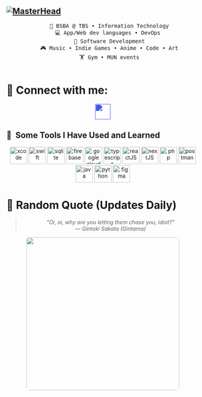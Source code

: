 [![MasterHead](https://github.com/user-attachments/assets/ed1fb736-41b8-40fe-a1e2-613c14cc9389
)](https://github.com/BarnoTD)
---
<div align="center">
  <pre>
    💼 BSBA @ TBS • Information Technology
    💻 App/Web dev languages • DevOps 
    📖 Software Development
    🎮 Music • Indie Games • Anime • Code • Art
    🏋️ Gym • MUN events
  </pre>
</div>

# 🔭 Connect with me:
<p align="Center">
<a href="https://x.com/barnoTD" target="_blank" rel="noopener">
  <img 
    align="center" 
    src="https://upload.wikimedia.org/wikipedia/commons/thumb/5/5a/X_icon_2.svg/1024px-X_icon_2.svg.png" 
    alt="" 
    height="40" 
    width="40" 
    style="filter: brightness(0) saturate(100%) invert(28%) sepia(57%) saturate(1964%) hue-rotate(215deg) brightness(104%) contrast(102%);"
  />
</a></p>


<h2> 🚀 &nbsp;Some Tools I Have Used and Learned</h2>
<p align="center">
<img src="https://cdn.jsdelivr.net/gh/devicons/devicon/icons/xcode/xcode-original.svg" alt="xcode" width="45" height="45"/>
<img src="https://cdn.jsdelivr.net/gh/devicons/devicon/icons/swift/swift-original.svg" alt="swift" width="45" height="45"/>
<img src="https://cdn.jsdelivr.net/gh/devicons/devicon/icons/sqlite/sqlite-original.svg" alt="sqlite" width="45" height="45"/>
<img src="https://cdn.jsdelivr.net/gh/devicons/devicon/icons/firebase/firebase-original.svg" alt="firebase" width="45" height="45"/>
<img src="https://cdn.jsdelivr.net/gh/devicons/devicon/icons/googlecloud/googlecloud-original.svg" alt="google cloud" width="45" height="45"/>
<img src="https://cdn.jsdelivr.net/gh/devicons/devicon/icons/typescript/typescript-original.svg" alt="typescript" width="45" height="45"/>
<img src="https://cdn.jsdelivr.net/gh/devicons/devicon/icons/react/react-original.svg" alt="reactJS" width="45" height="45"/>
<img src="https://cdn.jsdelivr.net/gh/devicons/devicon/icons/nextjs/nextjs-original.svg" alt="nextJS" width="45" height="45"/>
<img src="https://cdn.jsdelivr.net/gh/devicons/devicon/icons/php/php-original.svg" alt="php" width="45" height="45"/>
<img src="https://cdn.jsdelivr.net/gh/devicons/devicon/icons/postman/postman-original.svg" alt="postman" width="45" height="45"/>
<img src="https://cdn.jsdelivr.net/gh/devicons/devicon/icons/java/java-original.svg" alt="java" width="45" height="45"/>
<img src="https://cdn.jsdelivr.net/gh/devicons/devicon/icons/python/python-original.svg" alt="python" width="45" height="45"/>
<img src="https://cdn.jsdelivr.net/gh/devicons/devicon/icons/figma/figma-original.svg" alt="figma" width="45" height="45"/>
</p>


# 💬 Random Quote (Updates Daily)
<!-- ANIME_QUOTE_START -->
<div align="center">
  <blockquote style="font-style: italic;">
    <i>"Oi, oi, why are you letting them chase you, idiot?"</i>
    <br>— Gintoki Sakata (Gintama)
  </blockquote>
  <img src="https://upload.wikimedia.org/wikipedia/en/4/46/GintokiSakata.jpg" width="400"style="max-width:100%;height:auto;border-radius:8px;">
</div>
<!-- ANIME_QUOTE_END -->
